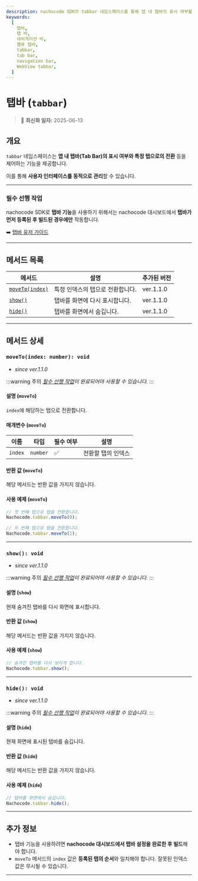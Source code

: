 ```yaml
---
description: nachocode SDK의 tabbar 네임스페이스를 통해 앱 내 탭바의 표시 여부를 동적으로 관리하거나, 특정 탭으로 이동하는 사용자 인터페이스를 효과적으로 제어할 수 있습니다.
keywords:
  [
    탭바,
    탭 바,
    네비게이션 바,
    웹뷰 탭바,
    tabbar,
    tab bar,
    navigation bar,
    WebView tabbar,
  ]
---
```


# 탭바 (`tabbar`)

> 🔔 **최신화 일자:** 2025-06-13

## **개요**

`tabbar` 네임스페이스는 **앱 내 탭바(Tab Bar)의 표시 여부와 특정 탭으로의 전환** 등을 제어하는 기능을 제공합니다.

이를 통해 **사용자 인터페이스를 동적으로 관리**할 수 있습니다.

---

### **필수 선행 작업**

nachocode SDK로 **탭바 기능**을 사용하기 위해서는 nachocode 대시보드에서 **탭바가 먼저 등록된 후 빌드된 경우에만** 작동합니다.

➡️ [탭바 유저 가이드](https://docs.nachocode.io/ko/articles/%ED%83%AD-%EB%B0%94-51f41519)

---

## **메서드 목록**

| 메서드                                      | 설명                             | 추가된 버전 |
| ------------------------------------------- | -------------------------------- | ----------- |
| [`moveTo(index)`](#movetoindex-number-void) | 특정 인덱스의 탭으로 전환합니다. | ver.1.1.0   |
| [`show()`](#show-void)                      | 탭바를 화면에 다시 표시합니다.   | ver.1.1.0   |
| [`hide()`](#hide-void)                      | 탭바를 화면에서 숨깁니다.        | ver.1.1.0   |

---

## **메서드 상세**

### **`moveTo(index: number): void`**

- _since ver.1.1.0_

:::warning 주의
_[필수 선행 작업](#필수-선행-작업)이 완료되어야 사용할 수 있습니다._
:::

#### 설명 (`moveTo`)

`index`에 해당하는 탭으로 전환합니다.

#### 매개변수 (`moveTo`)

| 이름    | 타입     | 필수 여부 | 설명               |
| ------- | -------- | --------- | ------------------ |
| `index` | `number` | ✅        | 전환할 탭의 인덱스 |

#### 반환 값 (`moveTo`)

해당 메서드는 반환 값을 가지지 않습니다.

#### 사용 예제 (`moveTo`)

```javascript
// 첫 번째 탭으로 탭을 전환합니다.
Nachocode.tabbar.moveTo(0);

// 두 번째 탭으로 탭을 전환합니다.
Nachocode.tabbar.moveTo(1);
```

---

### **`show(): void`**

- _since ver.1.1.0_

:::warning 주의
_[필수 선행 작업](#필수-선행-작업)이 완료되어야 사용할 수 있습니다._
:::

#### 설명 (`show`)

현재 숨겨진 탭바를 다시 화면에 표시합니다.

#### 반환 값 (`show`)

해당 메서드는 반환 값을 가지지 않습니다.

#### 사용 예제 (`show`)

```javascript
// 숨겨진 탭바를 다시 보이게 합니다.
Nachocode.tabbar.show();
```

---

### **`hide(): void`**

- _since ver.1.1.0_

:::warning 주의
_[필수 선행 작업](#필수-선행-작업)이 완료되어야 사용할 수 있습니다._
:::

#### 설명 (`hide`)

현재 화면에 표시된 탭바를 숨깁니다.

#### 반환 값 (`hide`)

해당 메서드는 반환 값을 가지지 않습니다.

#### 사용 예제 (`hide`)

```javascript
// 탭바를 화면에서 숨깁니다.
Nachocode.tabbar.hide();
```

---

## **추가 정보**

- 탭바 기능을 사용하려면 **nachocode 대시보드에서 탭바 설정을 완료한 후 빌드**해야 합니다.
- `moveTo` 메서드의 `index` 값은 **등록된 탭의 순서**와 일치해야 합니다. 잘못된 인덱스 값은 무시될 수 있습니다.

---
